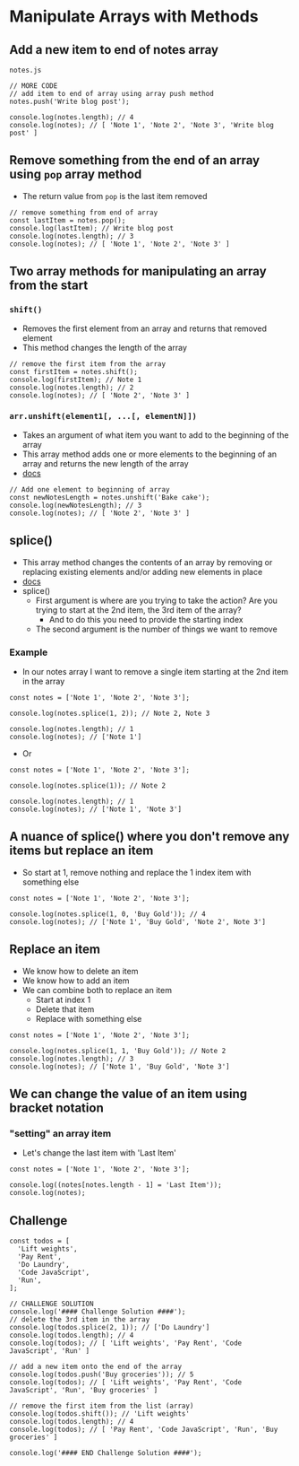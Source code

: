 # Manipulate Arrays with Methods
## Add a new item to end of notes array
`notes.js`

```
// MORE CODE
// add item to end of array using array push method
notes.push('Write blog post');

console.log(notes.length); // 4
console.log(notes); // [ 'Note 1', 'Note 2', 'Note 3', 'Write blog post' ]
```

## Remove something from the end of an array using `pop` array method
* The return value from `pop` is the last item removed

```
// remove something from end of array
const lastItem = notes.pop();
console.log(lastItem); // Write blog post
console.log(notes.length); // 3
console.log(notes); // [ 'Note 1', 'Note 2', 'Note 3' ]
```

## Two array methods for manipulating an array from the start
### `shift()`
* Removes the first element from an array and returns that removed element
* This method changes the length of the array

```
// remove the first item from the array
const firstItem = notes.shift();
console.log(firstItem); // Note 1
console.log(notes.length); // 2
console.log(notes); // [ 'Note 2', 'Note 3' ]
```

### `arr.unshift(element1[, ...[, elementN]])`
* Takes an argument of what item you want to add to the beginning of the array
* This array method adds one or more elements to the beginning of an array and returns the new length of the array
* [docs](https://developer.mozilla.org/en-US/docs/Web/JavaScript/Reference/Global_Objects/Array/unshift)

```
// Add one element to beginning of array
const newNotesLength = notes.unshift('Bake cake');
console.log(newNotesLength); // 3
console.log(notes); // [ 'Note 2', 'Note 3' ]
```

## splice()
* This array method changes the contents of an array by removing or replacing existing elements and/or adding new elements in place
* [docs](https://developer.mozilla.org/en-US/docs/Web/JavaScript/Reference/Global_Objects/Array/splice)
* splice()
    - First argument is where are you trying to take the action? Are you trying to start at the 2nd item, the 3rd item of the array?
        + And to do this you need to provide the starting index
    - The second argument is the number of things we want to remove

### Example
* In our notes array I want to remove a single item starting at the 2nd item in the array

```
const notes = ['Note 1', 'Note 2', 'Note 3'];

console.log(notes.splice(1, 2)); // Note 2, Note 3

console.log(notes.length); // 1
console.log(notes); // ['Note 1']
```

* Or

```
const notes = ['Note 1', 'Note 2', 'Note 3'];

console.log(notes.splice(1)); // Note 2

console.log(notes.length); // 1
console.log(notes); // ['Note 1', 'Note 3']
```

## A nuance of splice() where you don't remove any items but replace an item
* So start at 1, remove nothing and replace the 1 index item with something else

```
const notes = ['Note 1', 'Note 2', 'Note 3'];

console.log(notes.splice(1, 0, 'Buy Gold')); // 4
console.log(notes); // ['Note 1', 'Buy Gold', 'Note 2', Note 3']
```

## Replace an item
* We know how to delete an item
* We know how to add an item
* We can combine both to replace an item
    - Start at index 1
    - Delete that item
    - Replace with something else

```
const notes = ['Note 1', 'Note 2', 'Note 3'];

console.log(notes.splice(1, 1, 'Buy Gold')); // Note 2
console.log(notes.length); // 3
console.log(notes); // ['Note 1', 'Buy Gold', 'Note 3']
```

## We can change the value of an item using bracket notation
### "setting" an array item
* Let's change the last item with 'Last Item'

```
const notes = ['Note 1', 'Note 2', 'Note 3'];

console.log((notes[notes.length - 1] = 'Last Item'));
console.log(notes);
```

## Challenge
```
const todos = [
  'Lift weights',
  'Pay Rent',
  'Do Laundry',
  'Code JavaScript',
  'Run',
];

// CHALLENGE SOLUTION
console.log('#### Challenge Solution ####');
// delete the 3rd item in the array
console.log(todos.splice(2, 1)); // ['Do Laundry']
console.log(todos.length); // 4
console.log(todos); // [ 'Lift weights', 'Pay Rent', 'Code JavaScript', 'Run' ]

// add a new item onto the end of the array
console.log(todos.push('Buy groceries')); // 5
console.log(todos); // [ 'Lift weights', 'Pay Rent', 'Code JavaScript', 'Run', 'Buy groceries' ]

// remove the first item from the list (array)
console.log(todos.shift()); // 'Lift weights'
console.log(todos.length); // 4
console.log(todos); // [ 'Pay Rent', 'Code JavaScript', 'Run', 'Buy groceries' ]

console.log('#### END Challenge Solution ####');
```

